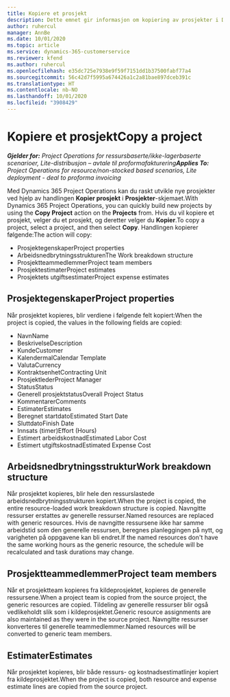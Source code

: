 ```yaml
---
title: Kopiere et prosjekt
description: Dette emnet gir informasjon om kopiering av prosjekter i Dynamics 365 Project Operations.
author: ruhercul
manager: AnnBe
ms.date: 10/01/2020
ms.topic: article
ms.service: dynamics-365-customerservice
ms.reviewer: kfend
ms.author: ruhercul
ms.openlocfilehash: e35dc725e7938e9f59f7151dd1b37500fabf77a4
ms.sourcegitcommit: 56c42d7f5995a674426a1c2a81bae897dceb391c
ms.translationtype: HT
ms.contentlocale: nb-NO
ms.lasthandoff: 10/01/2020
ms.locfileid: "3908429"
---
```

# <a name="copy-a-project"></a><span data-ttu-id="abf5d-103">Kopiere et prosjekt</span><span class="sxs-lookup"><span data-stu-id="abf5d-103">Copy a project</span></span>

<span data-ttu-id="abf5d-104">_**Gjelder for:** Project Operations for ressursbaserte/ikke-lagerbaserte scenarioer, Lite-distribusjon – avtale til proformafakturering_</span><span class="sxs-lookup"><span data-stu-id="abf5d-104">_**Applies To:** Project Operations for resource/non-stocked based scenarios, Lite deployment - deal to proforma invoicing_</span></span>

<span data-ttu-id="abf5d-105">Med Dynamics 365 Project Operations kan du raskt utvikle nye prosjekter ved hjelp av handlingen **Kopier prosjekt** i **Prosjekter**-skjemaet.</span><span class="sxs-lookup"><span data-stu-id="abf5d-105">With Dynamics 365 Project Operations, you can quickly build new projects by using the **Copy Project** action on the **Projects** from.</span></span> <span data-ttu-id="abf5d-106">Hvis du vil kopiere et prosjekt, velger du et prosjekt, og deretter velger du **Kopier**.</span><span class="sxs-lookup"><span data-stu-id="abf5d-106">To copy a project, select a project, and then select **Copy**.</span></span> <span data-ttu-id="abf5d-107">Handlingen kopierer følgende:</span><span class="sxs-lookup"><span data-stu-id="abf5d-107">The action will copy:</span></span>

- <span data-ttu-id="abf5d-108">Prosjektegenskaper</span><span class="sxs-lookup"><span data-stu-id="abf5d-108">Project properties</span></span>
- <span data-ttu-id="abf5d-109">Arbeidsnedbrytningsstrukturen</span><span class="sxs-lookup"><span data-stu-id="abf5d-109">The Work breakdown structure</span></span>
- <span data-ttu-id="abf5d-110">Prosjektteammedlemmer</span><span class="sxs-lookup"><span data-stu-id="abf5d-110">Project team members</span></span>
- <span data-ttu-id="abf5d-111">Prosjektestimater</span><span class="sxs-lookup"><span data-stu-id="abf5d-111">Project estimates</span></span>
- <span data-ttu-id="abf5d-112">Prosjektets utgiftsestimater</span><span class="sxs-lookup"><span data-stu-id="abf5d-112">Project expense estimates</span></span>

## <a name="project-properties"></a><span data-ttu-id="abf5d-113">Prosjektegenskaper</span><span class="sxs-lookup"><span data-stu-id="abf5d-113">Project properties</span></span>

<span data-ttu-id="abf5d-114">Når prosjektet kopieres, blir verdiene i følgende felt kopiert:</span><span class="sxs-lookup"><span data-stu-id="abf5d-114">When the project is copied, the values in the following fields are copied:</span></span>

- <span data-ttu-id="abf5d-115">Navn</span><span class="sxs-lookup"><span data-stu-id="abf5d-115">Name</span></span>
- <span data-ttu-id="abf5d-116">Beskrivelse</span><span class="sxs-lookup"><span data-stu-id="abf5d-116">Description</span></span>
- <span data-ttu-id="abf5d-117">Kunde</span><span class="sxs-lookup"><span data-stu-id="abf5d-117">Customer</span></span>
- <span data-ttu-id="abf5d-118">Kalendermal</span><span class="sxs-lookup"><span data-stu-id="abf5d-118">Calendar Template</span></span>
- <span data-ttu-id="abf5d-119">Valuta</span><span class="sxs-lookup"><span data-stu-id="abf5d-119">Currency</span></span>
- <span data-ttu-id="abf5d-120">Kontraktsenhet</span><span class="sxs-lookup"><span data-stu-id="abf5d-120">Contracting Unit</span></span>
- <span data-ttu-id="abf5d-121">Prosjektleder</span><span class="sxs-lookup"><span data-stu-id="abf5d-121">Project Manager</span></span>
- <span data-ttu-id="abf5d-122">Status</span><span class="sxs-lookup"><span data-stu-id="abf5d-122">Status</span></span>
- <span data-ttu-id="abf5d-123">Generell prosjektstatus</span><span class="sxs-lookup"><span data-stu-id="abf5d-123">Overall Project Status</span></span>
- <span data-ttu-id="abf5d-124">Kommentarer</span><span class="sxs-lookup"><span data-stu-id="abf5d-124">Comments</span></span>
- <span data-ttu-id="abf5d-125">Estimater</span><span class="sxs-lookup"><span data-stu-id="abf5d-125">Estimates</span></span>
- <span data-ttu-id="abf5d-126">Beregnet startdato</span><span class="sxs-lookup"><span data-stu-id="abf5d-126">Estimated Start Date</span></span>
- <span data-ttu-id="abf5d-127">Sluttdato</span><span class="sxs-lookup"><span data-stu-id="abf5d-127">Finish Date</span></span>
- <span data-ttu-id="abf5d-128">Innsats (timer)</span><span class="sxs-lookup"><span data-stu-id="abf5d-128">Effort (Hours)</span></span>
- <span data-ttu-id="abf5d-129">Estimert arbeidskostnad</span><span class="sxs-lookup"><span data-stu-id="abf5d-129">Estimated Labor Cost</span></span>
- <span data-ttu-id="abf5d-130">Estimert utgiftskostnad</span><span class="sxs-lookup"><span data-stu-id="abf5d-130">Estimated Expense Cost</span></span>

## <a name="work-breakdown-structure"></a><span data-ttu-id="abf5d-131">Arbeidsnedbrytningsstruktur</span><span class="sxs-lookup"><span data-stu-id="abf5d-131">Work breakdown structure</span></span>

<span data-ttu-id="abf5d-132">Når prosjektet kopieres, blir hele den ressurslastede arbeidsnedbrytningsstrukturen kopiert.</span><span class="sxs-lookup"><span data-stu-id="abf5d-132">When the project is copied, the entire resource-loaded work breakdown structure is copied.</span></span> <span data-ttu-id="abf5d-133">Navngitte ressurser erstattes av generelle ressurser.</span><span class="sxs-lookup"><span data-stu-id="abf5d-133">Named resources are replaced with generic resources.</span></span> <span data-ttu-id="abf5d-134">Hvis de navngitte ressursene ikke har samme arbeidstid som den generelle ressursen, beregnes planleggingen på nytt, og varigheten på oppgavene kan bli endret.</span><span class="sxs-lookup"><span data-stu-id="abf5d-134">If the named resources don't have the same working hours as the generic resource, the schedule will be recalculated and task durations may change.</span></span>

## <a name="project-team-members"></a><span data-ttu-id="abf5d-135">Prosjektteammedlemmer</span><span class="sxs-lookup"><span data-stu-id="abf5d-135">Project team members</span></span>

<span data-ttu-id="abf5d-136">Når et prosjektteam kopieres fra kildeprosjektet, kopieres de generelle ressursene.</span><span class="sxs-lookup"><span data-stu-id="abf5d-136">When a project team is copied from the source project, the generic resources are copied.</span></span> <span data-ttu-id="abf5d-137">Tildeling av generelle ressurser blir også vedlikeholdt slik som i kildeprosjektet.</span><span class="sxs-lookup"><span data-stu-id="abf5d-137">Generic resource assignments are also maintained as they were in the source project.</span></span> <span data-ttu-id="abf5d-138">Navngitte ressurser konverteres til generelle teammedlemmer.</span><span class="sxs-lookup"><span data-stu-id="abf5d-138">Named resources will be converted to generic team members.</span></span>

## <a name="estimates"></a><span data-ttu-id="abf5d-139">Estimater</span><span class="sxs-lookup"><span data-stu-id="abf5d-139">Estimates</span></span>

<span data-ttu-id="abf5d-140">Når prosjektet kopieres, blir både ressurs- og kostnadsestimatlinjer kopiert fra kildeprosjektet.</span><span class="sxs-lookup"><span data-stu-id="abf5d-140">When the project is copied, both resource and expense estimate lines are copied from the source project.</span></span>